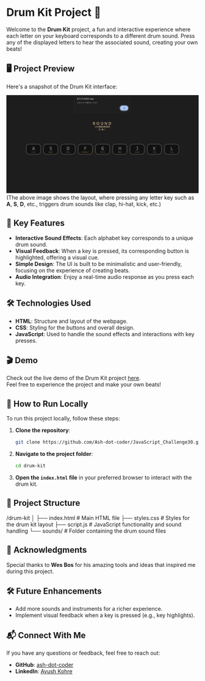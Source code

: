 # Drum Kit Project 🎵

Welcome to the **Drum Kit** project, a fun and interactive experience where each letter on your keyboard corresponds to a different drum sound. Press any of the displayed letters to hear the associated sound, creating your own beats!

## 🖥️ Project Preview

Here's a snapshot of the Drum Kit interface:

![Drum Kit Interface](./interface.png)  
(The above image shows the layout, where pressing any letter key such as **A**, **S**, **D**, etc., triggers drum sounds like clap, hi-hat, kick, etc.)

## 🎯 Key Features

- **Interactive Sound Effects**: Each alphabet key corresponds to a unique drum sound.
- **Visual Feedback**: When a key is pressed, its corresponding button is highlighted, offering a visual cue.
- **Simple Design**: The UI is built to be minimalistic and user-friendly, focusing on the experience of creating beats.
- **Audio Integration**: Enjoy a real-time audio response as you press each key.

## 🛠️ Technologies Used

- **HTML**: Structure and layout of the webpage.
- **CSS**: Styling for the buttons and overall design.
- **JavaScript**: Used to handle the sound effects and interactions with key presses.

## 🎬 Demo

Check out the live demo of the Drum Kit project [here](https://ash-dot-coder.github.io/JavaScript_Challenge30/Drum-Kit/index.html).  
Feel free to experience the project and make your own beats!


## 📁 How to Run Locally

To run this project locally, follow these steps:

1. **Clone the repository**:
    ```bash
    git clone https://github.com/Ash-dot-coder/JavaScript_Challenge30.git
    ```
2. **Navigate to the project folder**:
    ```bash
    cd drum-kit
    ```
3. **Open the `index.html` file** in your preferred browser to interact with the drum kit.

## 📂 Project Structure
/drum-kit
│
├── index.html       # Main HTML file
├── styles.css       # Styles for the drum kit layout
├── script.js        # JavaScript functionality and sound handling
└── sounds/          # Folder containing the drum sound files

## 🙏 Acknowledgments

Special thanks to **Wes Bos** for his amazing tools and ideas that inspired me during this project.

## 🛠️ Future Enhancements

- Add more sounds and instruments for a richer experience.
- Implement visual feedback when a key is pressed (e.g., key highlights).


## 📬 Connect With Me

If you have any questions or feedback, feel free to reach out:

- **GitHub**: [ash-dot-coder](https://github.com/Ash-dot-coder)
- **LinkedIn**: [Ayush Kohre](https://www.linkedin.com/in/aayush-kohre-dev1/)
